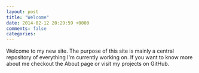 ```yaml
---
layout: post
title: "Welcome"
date: 2014-02-12 20:29:59 +0000
comments: false
categories: 
---
```


Welcome to my new site. The purpose of this site is mainly a central repository of everything I'm currently working on. If you want to know more about me checkout the About page or visit my projects on GitHub.
